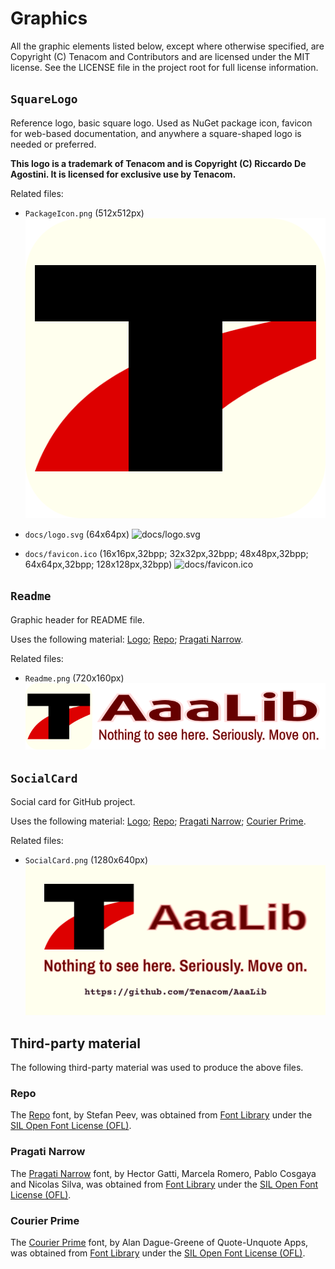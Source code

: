 # Graphics

All the graphic elements listed below, except where otherwise specified, are Copyright (C) Tenacom and Contributors and are licensed under the MIT license. See the LICENSE file in the project root for full license information.

## `SquareLogo`

Reference logo, basic square logo. Used as NuGet package icon, favicon for web-based documentation, and anywhere a square-shaped logo is needed or preferred.

**This logo is a trademark of Tenacom and is Copyright (C) Riccardo De Agostini. It is licensed for exclusive use by Tenacom.**

Related files:

- `PackageIcon.png` (512x512px)
![PackageIcon.png](https://raw.githubusercontent.com/Tenacom/AaaLib/main/graphics/PackageIcon.png)

- `docs/logo.svg` (64x64px)
![docs/logo.svg](https://raw.githubusercontent.com/Tenacom/AaaLib/main/graphics/docs/logo.png)

- `docs/favicon.ico` (16x16px,32bpp; 32x32px,32bpp; 48x48px,32bpp; 64x64px,32bpp; 128x128px,32bpp)
![docs/favicon.ico](https://raw.githubusercontent.com/Tenacom/AaaLib/main/graphics/docs/favicon.ico)

## `Readme`

Graphic header for README file.

Uses the following material: [Logo](#logo); [Repo](#repo); [Pragati Narrow](#pragati-narrow).

Related files:

- `Readme.png` (720x160px)
![Readme.png](https://raw.githubusercontent.com/Tenacom/AaaLib/main/graphics/Readme.png)

## `SocialCard`

Social card for GitHub project.

Uses the following material: [Logo](#logo); [Repo](#repo); [Pragati Narrow](#pragati-narrow); [Courier Prime](#courier-prime).

Related files:

- `SocialCard.png` (1280x640px)
![SocialCard.png](https://raw.githubusercontent.com/Tenacom/AaaLib/main/graphics/SocialCard.png)

## Third-party material

The following third-party material was used to produce the above files.

### Repo

The [Repo](https://fontlibrary.org/en/font/repo) font, by Stefan Peev, was obtained from [Font Library](https://fontlibrary.org) under the [SIL Open Font License (OFL)](https://scripts.sil.org/cms/scripts/page.php?site_id=nrsi&id=OFL).

### Pragati Narrow

The [Pragati Narrow](https://fontlibrary.org/en/font/pragati-narrow) font, by Hector Gatti, Marcela Romero, Pablo Cosgaya and Nicolas Silva, was obtained from [Font Library](https://fontlibrary.org) under the [SIL Open Font License (OFL)](https://scripts.sil.org/cms/scripts/page.php?site_id=nrsi&id=OFL).

### Courier Prime

The [Courier Prime](https://fontlibrary.org/en/font/courier-prime) font, by Alan Dague-Greene of Quote-Unquote Apps, was obtained from [Font Library](https://fontlibrary.org) under the [SIL Open Font License (OFL)](https://scripts.sil.org/cms/scripts/page.php?site_id=nrsi&id=OFL).
